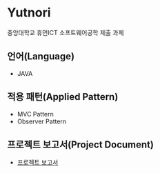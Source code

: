 # Yutnori
중앙대학교 휴먼ICT 소프트웨어공학 제출 과제

## 언어(Language)
* JAVA

## 적용 패턴(Applied Pattern)
* MVC Pattern
* Observer Pattern

## 프로젝트 보고서(Project Document)
* [프로젝트 보고서](./Project_Document.pdf)
